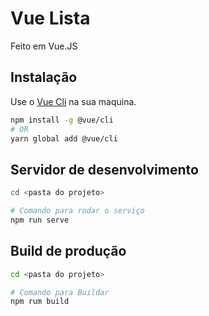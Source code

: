 # Vue Lista

Feito em Vue.JS 

## Instalação

Use o [Vue Cli](https://cli.vuejs.org/guide/installation.html) na sua maquina.

```bash
npm install -g @vue/cli
# OR
yarn global add @vue/cli
```

## Servidor de desenvolvimento

```bash
cd <pasta do projeto>

# Comando para rodar o serviço
npm run serve
```

## Build de produção

```bash
cd <pasta do projeto>

# Comando para Buildar
npm rum build
```
